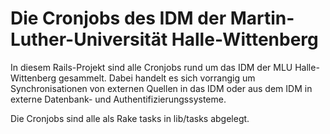 Die Cronjobs des IDM der Martin-Luther-Universität Halle-Wittenberg
===================================================================

In diesem Rails-Projekt sind alle Cronjobs rund um das IDM der MLU
Halle-Wittenberg gesammelt. Dabei handelt es sich vorrangig um Synchronisationen
von externen Quellen in das IDM oder aus dem IDM in externe Datenbank- und
Authentifizierungssysteme. 

Die Cronjobs sind alle als Rake tasks in lib/tasks abgelegt.
